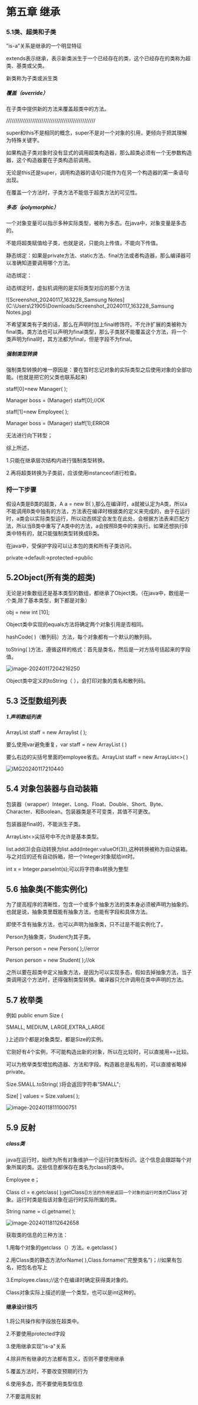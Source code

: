 #                                            第五章  继承

### 5.1类、超类和子类

”is-a”关系是继承的一个明显特征

extends表示继承，表示新类派生于一个已经存在的类，这个已经存在的类称为超类、基类或父类。

新类称为子类或派生类

##### 覆盖（override）

在子类中提供新的方法来覆盖超类中的方法。

////////////////////////////////////////////////

super和this不是相同的概念，super不是对一个对象的引用，更倾向于把其理解为特殊关键字。

如果构造子类对象时没有显式的调用超类构造器，那么超类必须有一个无参数构造器，这个构造器要在子类构造前调用。

无论是this还是super，调用构造器的语句只能作为在另一个构造器的第一条语句出现。

在覆盖一个方法时，子类方法不能低于超类方法的可见性。

##### 多态（polymorphic）

一个对象变量可以指示多种实际类型，被称为多态。在java中，对象变量是多态的。

不能将超类赋值给子类，也就是说，只能向上传值，不能向下传值。

静态绑定：如果是private方法、static方法、final方法或者构造器，那么编译器可以准确知道要调用哪个方法。

动态绑定：

动态绑定时，虚拟机调用的是实际类型对应的那个方法

![Screenshot_20240117_163228_Samsung Notes](C:\Users\21905\Downloads/Screenshot_20240117_163228_Samsung Notes.jpg)

不希望某类有子类的话，那么在声明时加上final修饰符。不允许扩展的类被称为final类。类方法也可以声明为final类型，那么子类就不能覆盖这个方法，将一个类声明为final时，其方法都为final，但是字段不为final。

##### 强制类型转换

强制类型转换的唯一原因是：要在暂时忘记对象的实际类型之后使用对象的全部功能。(也就是把它的父类也联系起来)

staff[0]=new Manager( );

Manager boss = (Manager) staff[0];//OK

staff[1]=new Employee( );

Manager boss = (Manager) staff[1];ERROR



无法进行向下转型；

综上所述，

1.只能在继承层次结构内进行强制类型转换。

2.再将超类转换为子类前，应该使用instanceof进行检查。

### 捋一下步骤

假设A类是B类的超类，A a = new B( ),那么在编译时，a就被认定为A类，所以a不能调用B类中独有的方法，方法表在编译时根据类的定义来完成的，由于在运行时，a类会以实际类型运行，所以动态绑定会发生在此处，会根据方法表来匹配方法，所以当B类中重写了A类中的方法，a会按照B类中的来执行。如果还想执行B类中特有的，就只能强制类型转换成B类。





在java中，受保护字段可以让本包的类和所有子类访问。

private->default->protected->public

## 5.2Object(所有类的超类)

无论是对象数组还是基本类型的数组，都继承了Object类。（在java中，数组是一个类,除了基本类型，剩下都是对象）

obj = new int [10];

Object类中实现的equals方法将确定两个对象引用是否相同。

hashCode( )（散列码）方法，每个对象都有一个默认的散列码。

toString( )方法，遵循这样的格式：首先是类名，然后是一对方括号括起来的字段值。

![image-20240117204216250](C:\Users\21905\AppData\Roaming\Typora\typora-user-images\image-20240117204216250.png)

Object类中定义的toString（ ），会打印对象的类名和散列码。

## 5.3   泛型数组列表

##### 1.声明数组列表

ArrayList<Employee> staff = new Arraylist<Employee> ( );

要么使用var避免重复，var staff = new ArrayList<employee> ( )

要么右边的尖括号里面的employee省去。ArrayList<Employee> staff = new ArrayList<>( )

![IMG20240117210440](C:\Users\21905\Downloads/IMG20240117210440.jpg)

## 5.4   对象包装器与自动装箱

包装器（wrapper）Integer、Long、Float、Double、Short、Byte、Character、和Boolean。包装器类是不可变类，其值不可更改。

包装器是final的，不能派生子类。

ArrayList<>尖括号中不允许是基本类型。

list.add(3)会自动转换为list.add(Integer.valueOf(3)),这种转换被称为自动装箱。与之对应的还有自动拆箱，把一个Integer对象赋给int时。

int x = Integer.parseInt(s);可以将字符串s转换为整型

## 5.6   抽象类(不能实例化)

为了提高程序的清晰性，包含一个或多个抽象方法的类本身必须被声明为抽象的。也就是说，抽象类里既能有抽象方法，也能有字段和具体方法。

即使不含有抽象方法，也可以声明为抽象类，只不过是不能实例化了。

Person为抽象类，Student为其子类。

Person person = new Person( );//error

Person person = new Student( );//ok

之所以要在超类中定义抽象方法，是因为可以实现多态，假如去掉抽象方法，当子类调用这个方法时，还得强制类型转换。编译器只允许调用在类中声明的方法。

## 5.7   枚举类

例如      public enum Size {

SMALL, MEDIUM, LARGE,EXTRA_LARGE

}上述四个都是对象类型，都是Size的实例。

它刚好有4个实例，不可能构造出新的对象，所以在比较时，可以直接用==比较。

可以为枚举类型增加构造器、方法和字段。构造器总是私有的，可以直接省略掉private。

Size.SMALL.toString( )将会返回字符串“SMALL";

Size[ ] values = Size.values( );

![image-20240118111000751](C:\Users\21905\AppData\Roaming\Typora\typora-user-images\image-20240118111000751.png)

## 5.9   反射

##### class类

java在运行时，始终为所有对象维护一个运行时类型标识。这个信息会跟踪每个对象所属的类。这些信息都保存在类名为class的类中。

Employee e；

Class cl = e.getclass( );getClass()`方法的作用是返回一个对象的运行时类的`Class`对象。运行时类是指该对象在运行时实际所属的类。

String name = cl.getname( );

![image-20240118112642658](C:\Users\21905\AppData\Roaming\Typora\typora-user-images\image-20240118112642658.png)

获取类的信息的三种方法：

1.用每个对象的getclass（）方法。e.getclass( )

2.用Class类的静态方法forName( ),Class.forname("完整类名")；//如果有包名，把包名也写上

3.Employee.class;//这个在编译时确定获得类对象的。

Class对象实际上描述的是一个类型，也可以是int这种的。

####   继承设计技巧

1.将公共操作和字段放在超类中。

2.不要使用protected字段

3.使用继承实现”is-a"关系

4.除非所有继承的方法都有意义，否则不要使用继承

5.覆盖方法时，不要改变预期的行为

6.使用多态，而不要使用类型信息

7.不要滥用反射






